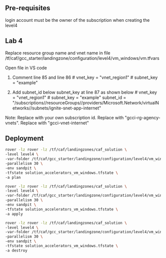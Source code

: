 

## Pre-requisites

login account must be the owner of the subscription when creating the level4

## Lab 4
Replace resource group name and vnet name in file 
/tf/caf/gcc_starter/landingzone/configuration/level4/vm_windows/vm.tfvars

Open file in VS code

1. Comment line 85 and line 86
        # vnet_key                = "vnet_region1"
        # subnet_key              = "example"

2. Add subnet_id below subnet_key at line 87 as shown below
        # vnet_key                = "vnet_region1"
        # subnet_key              = "example"
        subnet_id = "/subscriptions/<subscription id>/resourceGroups/<gcc vnet resource group>/providers/Microsoft.Network/virtualNetworks/<gcc vnet name>/subnets/ignite-snet-app-internet"
  
  Note: 
  Replace <subscription id> with your own subscription id. 
  Replace <gcc vnet resource group> with "gcci-rg-agency-vnets". 
  Replace <gcc vnet name> with "gcci-vnet-internet"


## Deployment

```bash
rover -lz rover -lz /tf/caf/landingzones/caf_solution \
-level level4 \
-var-folder /tf/caf/gcc_starter/landingzone/configuration/level4/vm_windows \
-parallelism 30 \
-env sandpit \
-tfstate solution_accelerators_vm_windows.tfstate \
-a plan
```

```bash
rover -lz rover -lz /tf/caf/landingzones/caf_solution \
-level level4 \
-var-folder /tf/caf/gcc_starter/landingzone/configuration/level4/vm_windows \
-parallelism 30 \
-env sandpit \
-tfstate solution_accelerators_vm_windows.tfstate \
-a apply
```

```bash
rover -lz rover -lz /tf/caf/landingzones/caf_solution \
-level level4 \
-var-folder /tf/caf/gcc_starter/landingzone/configuration/level4/vm_windows \
-parallelism 30 \
-env sandpit \
-tfstate solution_accelerators_vm_windows.tfstate \
-a destroy
```